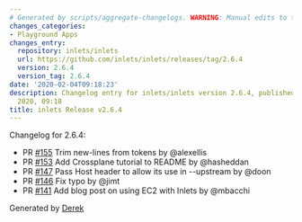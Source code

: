 ```yaml
---
# Generated by scripts/aggregate-changelogs. WARNING: Manual edits to this files will be overwritten.
changes_categories:
- Playground Apps
changes_entry:
  repository: inlets/inlets
  url: https://github.com/inlets/inlets/releases/tag/2.6.4
  version: 2.6.4
  version_tag: 2.6.4
date: '2020-02-04T09:18:23'
description: Changelog entry for inlets/inlets version 2.6.4, published on 04 February
  2020, 09:18
title: inlets Release v2.6.4
---
```


Changelog for 2.6.4:
* PR [#155](https://github.com/inlets/inlets/pull/155) Trim new-lines from tokens by @alexellis
* PR [#153](https://github.com/inlets/inlets/pull/153) Add Crossplane tutorial to README by @hasheddan
* PR [#147](https://github.com/inlets/inlets/pull/147) Pass Host header to allow its use in --upstream by @doon
* PR [#146](https://github.com/inlets/inlets/pull/146) Fix typo by @jimt
* PR [#141](https://github.com/inlets/inlets/pull/141) Add blog post on using EC2 with Inlets by @mbacchi

Generated by [Derek](https://github.com/alexellis/derek/)

